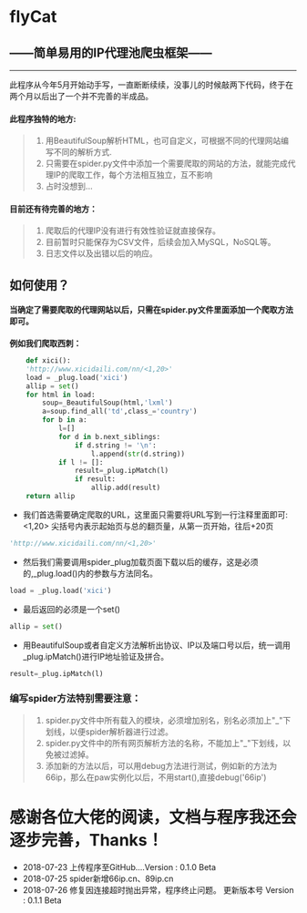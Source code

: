 # flyCat
## ——简单易用的IP代理池爬虫框架——
---
此程序从今年5月开始动手写，一直断断续续，没事儿的时候敲两下代码，终于在两个月以后出了一个并不完善的半成品。
#### 此程序独特的地方:
> 1. 用BeautifulSoup解析HTML，也可自定义，可根据不同的代理网站编写不同的解析方式.
 > 2. 只需要在spider.py文件中添加一个需要爬取的网站的方法，就能完成代理IP的爬取工作，每个方法相互独立，互不影响
 > 3. 占时没想到...
#### 目前还有待完善的地方：
> 1. 爬取后的代理IP没有进行有效性验证就直接保存。
> 2. 目前暂时只能保存为CSV文件，后续会加入MySQL，NoSQL等。
> 3. 日志文件以及出错以后的响应。
## 如何使用？
#### 当确定了需要爬取的代理网站以后，只需在spider.py文件里面添加一个爬取方法即可。
**例如我们爬取西刺：**
```python
    def xici():
    'http://www.xicidaili.com/nn/<1,20>'
    load = _plug.load('xici')
    allip = set()
    for html in load:  
        soup=_BeautifulSoup(html,'lxml')
        a=soup.find_all('td',class_='country')
        for b in a:
            l=[]
            for d in b.next_siblings:
                if d.string != '\n':
                    l.append(str(d.string))
            if l != []:
                result=_plug.ipMatch(l)
                if result:
                    allip.add(result)
    return allip
```
- 我们首选需要确定爬取的URL，这里面只需要将URL写到一行注释里面即可:
<1,20> 尖括号内表示起始页与总的翻页量，从第一页开始，往后+20页
```python
'http://www.xicidaili.com/nn/<1,20>'
```
- 然后我们需要调用spider_plug加载页面下载以后的缓存，这是必须的,_plug.load()内的参数与方法同名。
```python
load = _plug.load('xici')
```
- 最后返回的必须是一个set()
```python
allip = set()
```
- 用BeautifulSoup或者自定义方法解析出协议、IP以及端口号以后，统一调用_plug.ipMatch()进行IP地址验证及拼合。
```python
result=_plug.ipMatch(l)
```
### 编写spider方法特别需要注意：
> 1. spider.py文件中所有载入的模块，必须增加别名，别名必须加上"_"下划线，以便spider解析器进行过滤。
> 2. spider.py文件中的所有网页解析方法的名称，不能加上"_"下划线，以免被过滤掉。
> 3. 添加新的方法以后，可以用debug方法进行测试，例如新的方法为66ip，那么在paw实例化以后，不用start(),直接debug('66ip')
# 感谢各位大佬的阅读，文档与程序我还会逐步完善，Thanks！

- 2018-07-23 上传程序至GitHub....Version : 0.1.0 Beta
- 2018-07-25 spider新增66ip.cn、89ip.cn
- 2018-07-26 修复因连接超时抛出异常，程序终止问题。
             更新版本号 Version : 0.1.1 Beta
